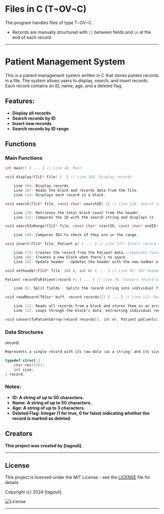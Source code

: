 # Files in C (T¬OV¬C)
The program handles files of type T¬OV¬C.
- Records are manually structured with `||` between fields and `\n` at the end of each record.

---

# Patient Management System

This is a patient management system written in C that stores patient records in a file. The system allows users to display, search, and insert records. Each record contains an ID, name, age, and a deleted flag.

## Features:
- **Display all records**
- **Search records by ID**
- **Insert new records**
- **Search records by ID range**

## Functions

### Main Functions

```c
int main() { ... } // Line 44: Main 

void display(FILE* file) { .} // Line 104: Display records

    Line 104: Display records 
    Line 107: Reads the block and records data from the file.
    Line 114: Displays each record in a block.

void search(FILE* file, const char* searchID) {} // Line 128: Search record by ID

    Line 130: Retrieves the total block count from the header.
    Line 132: Compares the ID with the search string and displays it.

void searchInRange(FILE* file, const char* startID, const char* endID) { } // Line 140: Search in ID range IDs between startID and endID

    Line 149: Compares IDs to check if they are in the range.

void insert(FILE* file, Patient p) { ... } // Line 173: Insert record manual separate

    Line 174: Creates the record from the Patient data.//separate fields with '||' and end of record '\n'
    Line 186: Creates a new block when there’s no space.
    Line 192: Update header - Updates the header with the new number of blocks and records.

void setheader(FILE* file, int i, int n) { ... } // Line 95: Set header value

Patient recordToPatient(record r) { ... } // Line 76: Convert record to patient

    Line 81: Split fields - Splits the record string into individual fields (ID, Name, Age, Deleted).

void readRecord(Tbloc* buff, record records[]) { ... } // Line 112: Read records

    Line 112: Reads all records from a block and stores them in an array.
    Line 115: Loops through the block’s data, extracting individual records.

void convertToPatientArray(record records[], int nr, Patient patients[]) { ... } // Line 123: Convert to array
```
### Data Structures
record:
```c
Represents a single record with its raw data (as a string) and its size.

typedef struct {
    char rec[256];
    int size;
} record;
```
### Notes:

- **ID: A string of up to 50 characters.**
- **Name: A string of up to 50 characters.**
- **Age: A string of up to 3 characters.**
- **Deleted Flag: Integer (1 for true, 0 for false) indicating whether the record is marked as deleted.**

## Creators

**This project was created by [tagouli].**

---

## License

This project is licensed under the MIT License - see the [LICENSE](LICENSE) file for details.

Copyright (c) 2024 [tagouli].

![License](https://img.shields.io/badge/license-MIT-blue.svg)

---
